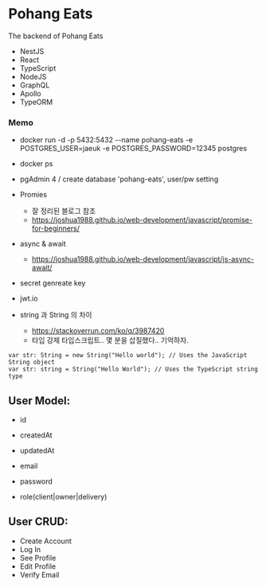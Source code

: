 # Pohang Eats

The backend of Pohang Eats 

- NestJS
- React
- TypeScript
- NodeJS
- GraphQL
- Apollo
- TypeORM


### Memo
- docker run -d -p 5432:5432 --name pohang-eats -e POSTGRES_USER=jaeuk -e POSTGRES_PASSWORD=12345 postgres
- docker ps
- pgAdmin 4 / create database 'pohang-eats', user/pw setting 
- Promies
    - 잘 정리된 블로그 참조
    - https://joshua1988.github.io/web-development/javascript/promise-for-beginners/

- async & await
    - https://joshua1988.github.io/web-development/javascript/js-async-await/

- secret genreate key
- jwt.io

- string 과 String 의 차이
    - https://stackoverrun.com/ko/q/3987420
    - 타입 강제 타입스크립트.. 몇 분을 삽질했다.. 기억하자.
```
var str: String = new String("Hello world"); // Uses the JavaScript String object
var str: string = String("Hello World"); // Uses the TypeScript string type
```



## User Model:

- id
- createdAt
- updatedAt

- email
- password
- role(client|owner|delivery)


## User CRUD:

- Create Account
- Log In
- See Profile
- Edit Profile
- Verify Email